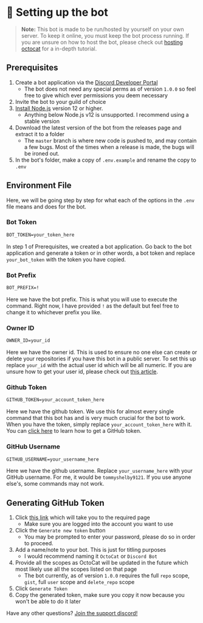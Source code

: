 # 🔨 Setting up the bot

> **Note:** This bot is made to be run/hosted by yourself on your own server. To keep it online, you must keep the bot process running. If you are unsure on how to host the bot, please check out [hosting octocat](https://github.com/tommyshelby9121/octocat/blob/master/docs/hosting.md) for a in-depth tutorial.

## Prerequisites
1. Create a bot application via the [Discord Developer Portal](https://discord.com/developers/application) 
    - The bot does not need any special perms as of version `1.0.0` so feel free to give which ever permissions you deem necessary
2. Invite the bot to your guild of choice
3. [Install Node.js](https://nodejs.org/en/) version 12 or higher.
    - Anything below Node.js v12 is unsupported. I recommend using a stable version
4. Download the latest version of the bot from the releases page and extract it to a folder
    - The `master` branch is where new code is pushed to, and may contain a few bugs. Most of the times when a release is made, the bugs will be ironed out.
5. In the bot's folder, make a copy of `.env.example` and rename the copy to `.env`

## Environment File

Here, we will be going step by step for what each of the options in the `.env` file means and does for the bot.

### Bot Token
```css
BOT_TOKEN=your_token_here
```

In step 1 of Prerequisites, we created a bot application. Go back to the bot application and generate a token or in other words, a bot token and replace `your_bot_token` with the token you have copied.

### Bot Prefix
```css
BOT_PREFIX=!
```

Here we have the bot prefix. This is what you will use to execute the command. Right now, I have provided `!` as the default but feel free to change it to whichever prefix you like.

### Owner ID
```css
OWNER_ID=your_id
```

Here we have the owner id. This is used to ensure no one else can create or delete your repositories if you have this bot in a public server. To set this up replace `your_id` with the actual user id which will be all numeric. If you are unsure how to get your user id, please check out [this article](https://support.discord.com/hc/en-us/articles/206346498-Where-can-I-find-my-User-Server-Message-ID-).

### Github Token
```css
GITHUB_TOKEN=your_account_token_here
```

Here we have the github token. We use this for almost every single command that this bot has and is very much crucial for the bot to work. When you have the token, simply replace `your_account_token_here` with it. You can [click here]() to learn how to get a GitHub token.

### GitHub Username
```css
GITHUB_USERNAME=your_username_here
```

Here we have the github username. Replace `your_username_here` with your GitHub username. For me, it would be `tommyshelby9121`. If you use anyone else's, some commands may not work.

## Generating GitHub Token
1. Click [this link](https://github.com/settings/tokens) which will take you to the required page
    - Make sure you are logged into the account you want to use
2. Click the `Generate new token` button
    - You may be prompted to enter your password, please do so in order to proceed.
3. Add a name/note to your bot. This is just for titling purposes
    - I would recommend naming it `OctoCat` or `Discord Bot`
4. Provide all the scopes as OctoCat will be updated in the future which most likely use all the scopes listed on that page
    - The bot currently, as of version `1.0.0` requires the full `repo` scope, `gist`, full `user` scope and `delete_repo` scope
5. Click `Generate Token`
6. Copy the generated token, make sure you copy it now because you won't be able to do it later

Have any other questions? [Join the support discord!](https://discord.gg/ZxD5EjY)
